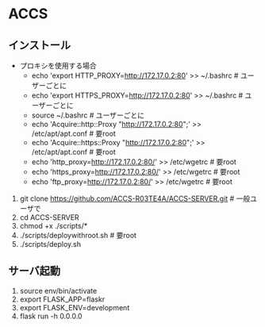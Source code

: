 # ACCS
## インストール
- プロキシを使用する場合
  - echo 'export HTTP_PROXY=http://172.17.0.2:80' >> ~/.bashrc # ユーザーごとに
  - echo 'export HTTPS_PROXY=http://172.17.0.2:80' >> ~/.bashrc # ユーザーごとに
  - source ~/.bashrc # ユーザーごとに
  - echo 'Acquire::http::Proxy "http://172.17.0.2:80";' >> /etc/apt/apt.conf # 要root
  - echo 'Acquire::https::Proxy "http://172.17.0.2:80";' >> /etc/apt/apt.conf # 要root
  - echo 'http_proxy=http://172.17.0.2:80/' >> /etc/wgetrc # 要root
  - echo 'https_proxy=http://172.17.0.2:80/' >> /etc/wgetrc # 要root
  - echo 'ftp_proxy=http://172.17.0.2:80/' >> /etc/wgetrc # 要root
1. git clone https://github.com/ACCS-R03TE4A/ACCS-SERVER.git # 一般ユーザで
2. cd ACCS-SERVER
3. chmod +x ./scripts/*
4. ./scripts/deploywithroot.sh # 要root
5. ./scripts/deploy.sh

## サーバ起動
1. source env/bin/activate
2. export FLASK_APP=flaskr
3. export FLASK_ENV=development
4. flask run -h 0.0.0.0
